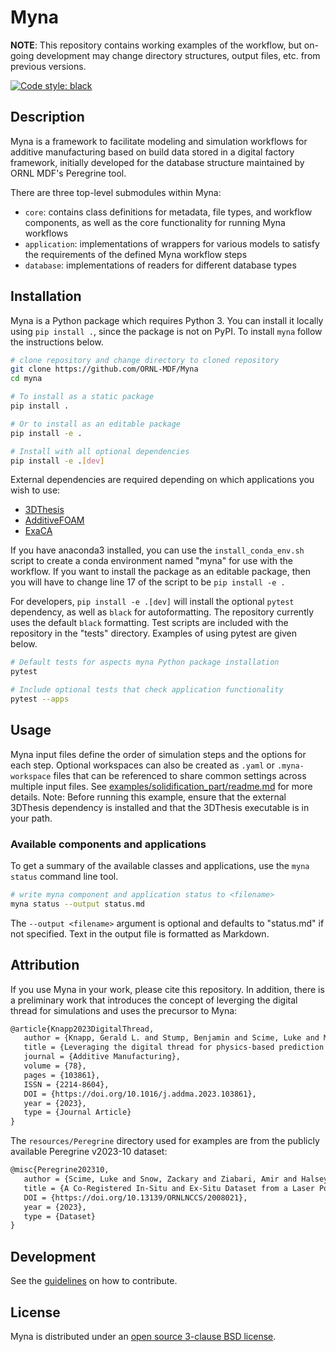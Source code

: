 # Myna

**NOTE**: This repository contains working examples of the workflow, but on-going
development may change directory structures, output files, etc. from previous versions.

[![Code style: black](https://img.shields.io/badge/code%20style-black-000000.svg)](https://github.com/psf/black)

## Description

Myna is a framework to facilitate modeling and simulation workflows for additive
manufacturing based on build data stored in a digital factory framework, initially
developed for the database structure maintained by ORNL MDF's Peregrine tool.

There are three top-level submodules within Myna:

- `core`: contains class definitions for metadata, file types, and workflow components,
as well as the core functionality for running Myna workflows
- `application`: implementations of wrappers for various models to satisfy the
requirements of the defined Myna workflow steps
- `database`: implementations of readers for different database types

## Installation

Myna is a Python package which requires Python 3. You can install it locally using `pip install .`,
since the package is not on PyPI. To install `myna` follow the instructions below.

```bash
# clone repository and change directory to cloned repository
git clone https://github.com/ORNL-MDF/Myna
cd myna

# To install as a static package
pip install .

# Or to install as an editable package
pip install -e .

# Install with all optional dependencies
pip install -e .[dev]
```

External dependencies are required depending on which applications you wish to use:

- [3DThesis](https://gitlab.com/JamieStumpORNL/3DThesis)
- [AdditiveFOAM](https://github.com/ORNL/AdditiveFOAM)
- [ExaCA](https://github.com/LLNL/ExaCA)

If you have anaconda3 installed, you can use the `install_conda_env.sh`
script to create a conda environment named "myna" for use with
the workflow. If you want to install the package as an editable package,
then you will have to change line 17 of the script to be `pip install -e .`

For developers, `pip install -e .[dev]` will install the optional `pytest` dependency,
as well as `black` for autoformatting. The repository currently uses the default `black`
formatting. Test scripts are included with the repository in the "tests" directory.
Examples of using pytest are given below.

```bash
# Default tests for aspects myna Python package installation
pytest

# Include optional tests that check application functionality
pytest --apps
```

## Usage

Myna input files define the order of simulation steps and the options for each step.
Optional workspaces can also be created as `.yaml` or `.myna-workspace` files that can
be referenced to share common settings across multiple input files. See
[examples/solidification_part/readme.md](examples/solidification_part/readme.md) for
more details. Note: Before running this example, ensure that the external 3DThesis
dependency is installed and that the 3DThesis executable is in your path.

### Available components and applications

To get a summary of the available classes and applications, use the `myna status`
command line tool.

```bash
# write myna component and application status to <filename>
myna status --output status.md
```

The `--output <filename>` argument is optional and defaults to "status.md" if not
specified. Text in the output file is formatted as Markdown.

## Attribution

If you use Myna in your work, please cite this repository. In addition, there is a
preliminary work that introduces the concept of leverging the digital thread for
simulations and uses the precursor to Myna:

```tex
@article{Knapp2023DigitalThread,
   author = {Knapp, Gerald L. and Stump, Benjamin and Scime, Luke and Márquez Rossy, Andrés and Joslin, Chase and Halsey, William and Plotkowski, Alex},
   title = {Leveraging the digital thread for physics-based prediction of microstructure heterogeneity in additively manufactured parts},
   journal = {Additive Manufacturing},
   volume = {78},
   pages = {103861},
   ISSN = {2214-8604},
   DOI = {https://doi.org/10.1016/j.addma.2023.103861},
   year = {2023},
   type = {Journal Article}
}
```

The `resources/Peregrine` directory used for examples are from the publicly
available Peregrine v2023-10 dataset:

```tex
@misc{Peregrine202310,
   author = {Scime, Luke and Snow, Zackary and Ziabari, Amir and Halsey, William and Joslin, Chase and Knapp, Gerry and Coleman, John and Peles, Amra and Graham, Sarah and Marquez Rossy, Andres and Duncan, Ryan and Paquit, Vincent},
   title = {A Co-Registered In-Situ and Ex-Situ Dataset from a Laser Powder Bed Fusion Additive Manufacturing Process (Peregrine v2023-10)},
   DOI = {https://doi.org/10.13139/ORNLNCCS/2008021},
   year = {2023},
   type = {Dataset}
}
```

## Development

See the [guidelines](CONTRIBUTING.md) on how to contribute.


## License

Myna is distributed under an [open source 3-clause BSD license](LICENSE.md).
